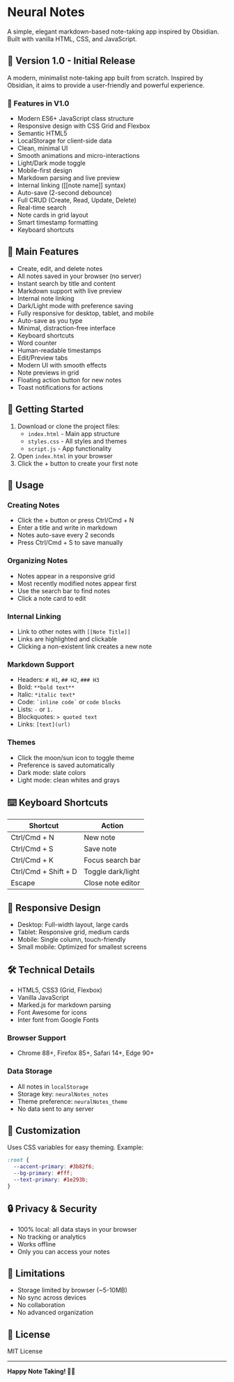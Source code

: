 # Neural Notes

A simple, elegant markdown-based note-taking app inspired by Obsidian. Built with vanilla HTML, CSS, and JavaScript.

## 🎯 Version 1.0 - Initial Release

A modern, minimalist note-taking app built from scratch. Inspired by Obsidian, it aims to provide a user-friendly and powerful experience.

### 🚀 Features in V1.0

- Modern ES6+ JavaScript class structure
- Responsive design with CSS Grid and Flexbox
- Semantic HTML5
- LocalStorage for client-side data
- Clean, minimal UI
- Smooth animations and micro-interactions
- Light/Dark mode toggle
- Mobile-first design
- Markdown parsing and live preview
- Internal linking ([[note name]] syntax)
- Auto-save (2-second debounce)
- Full CRUD (Create, Read, Update, Delete)
- Real-time search
- Note cards in grid layout
- Smart timestamp formatting
- Keyboard shortcuts

## 🌟 Main Features

- Create, edit, and delete notes
- All notes saved in your browser (no server)
- Instant search by title and content
- Markdown support with live preview
- Internal note linking
- Dark/Light mode with preference saving
- Fully responsive for desktop, tablet, and mobile
- Auto-save as you type
- Minimal, distraction-free interface
- Keyboard shortcuts
- Word counter
- Human-readable timestamps
- Edit/Preview tabs
- Modern UI with smooth effects
- Note previews in grid
- Floating action button for new notes
- Toast notifications for actions

## 🚀 Getting Started

1. Download or clone the project files:
   - `index.html` - Main app structure
   - `styles.css` - All styles and themes
   - `script.js` - App functionality
2. Open `index.html` in your browser
3. Click the + button to create your first note

## 📝 Usage

### Creating Notes
- Click the + button or press Ctrl/Cmd + N
- Enter a title and write in markdown
- Notes auto-save every 2 seconds
- Press Ctrl/Cmd + S to save manually

### Organizing Notes
- Notes appear in a responsive grid
- Most recently modified notes appear first
- Use the search bar to find notes
- Click a note card to edit

### Internal Linking
- Link to other notes with `[[Note Title]]`
- Links are highlighted and clickable
- Clicking a non-existent link creates a new note

### Markdown Support
- Headers: `# H1`, `## H2`, `### H3`
- Bold: `**bold text**`
- Italic: `*italic text*`
- Code: `` `inline code` `` or ``` code blocks ```
- Lists: `-` or `1.`
- Blockquotes: `> quoted text`
- Links: `[text](url)`

### Themes
- Click the moon/sun icon to toggle theme
- Preference is saved automatically
- Dark mode: slate colors
- Light mode: clean whites and grays

## ⌨️ Keyboard Shortcuts

| Shortcut              | Action                |
|----------------------|-----------------------|
| Ctrl/Cmd + N         | New note              |
| Ctrl/Cmd + S         | Save note             |
| Ctrl/Cmd + K         | Focus search bar      |
| Ctrl/Cmd + Shift + D | Toggle dark/light     |
| Escape               | Close note editor     |

## 📱 Responsive Design

- Desktop: Full-width layout, large cards
- Tablet: Responsive grid, medium cards
- Mobile: Single column, touch-friendly
- Small mobile: Optimized for smallest screens

## 🛠️ Technical Details

- HTML5, CSS3 (Grid, Flexbox)
- Vanilla JavaScript
- Marked.js for markdown parsing
- Font Awesome for icons
- Inter font from Google Fonts

### Browser Support
- Chrome 88+, Firefox 85+, Safari 14+, Edge 90+

### Data Storage
- All notes in `localStorage`
- Storage key: `neuralNotes_notes`
- Theme preference: `neuralNotes_theme`
- No data sent to any server

## 🎨 Customization

Uses CSS variables for easy theming. Example:
```css
:root {
  --accent-primary: #3b82f6;
  --bg-primary: #fff;
  --text-primary: #1e293b;
}
```

## 🔒 Privacy & Security

- 100% local: all data stays in your browser
- No tracking or analytics
- Works offline
- Only you can access your notes

## 🚧 Limitations

- Storage limited by browser (~5-10MB)
- No sync across devices
- No collaboration
- No advanced organization

## 📄 License

MIT License

---

**Happy Note Taking! 🧠✨** 